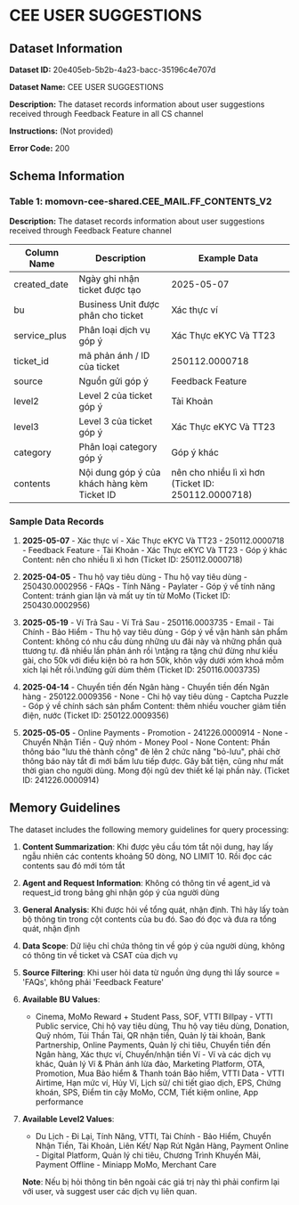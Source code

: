 # CEE USER SUGGESTIONS

## Dataset Information

**Dataset ID:** 20e405eb-5b2b-4a23-bacc-35196c4e707d

**Dataset Name:** CEE USER SUGGESTIONS

**Description:** The dataset records information about user suggestions received through Feedback Feature in all CS channel

**Instructions:** (Not provided)

**Error Code:** 200

## Schema Information

### Table 1: momovn-cee-shared.CEE_MAIL.FF_CONTENTS_V2

**Description:** The dataset records information about user suggestions received through Feedback Feature channel

| Column Name | Description | Example Data |
|-------------|-------------|--------------|
| created_date | Ngày ghi nhận ticket được tạo | 2025-05-07 |
| bu | Business Unit được phân cho ticket | Xác thực ví |
| service_plus | Phân loại dịch vụ góp ý | Xác Thực eKYC Và TT23 |
| ticket_id | mã phản ánh / ID của ticket | 250112.0000718 |
| source | Nguồn gửi góp ý | Feedback Feature |
| level2 | Level 2 của ticket góp ý | Tài Khoản |
| level3 | Level 3 của ticket góp ý | Xác Thực eKYC Và TT23 |
| category | Phân loại category góp ý | Góp ý khác |
| contents | Nội dung góp ý của khách hàng kèm Ticket ID | nên cho nhiều lì xì hơn (Ticket ID: 250112.0000718) |

### Sample Data Records

1. **2025-05-07** - Xác thực ví - Xác Thực eKYC Và TT23 - 250112.0000718 - Feedback Feature - Tài Khoản - Xác Thực eKYC Và TT23 - Góp ý khác
   Content: nên cho nhiều lì xì hơn (Ticket ID: 250112.0000718)

2. **2025-04-05** - Thu hộ vay tiêu dùng - Thu hộ vay tiêu dùng - 250430.0002956 - FAQs - Tính Năng - Paylater - Góp ý về tính năng
   Content: tránh gian lận và mất uy tín từ MoMo (Ticket ID: 250430.0002956)

3. **2025-05-19** - Ví Trả Sau - Ví Trả Sau - 250116.0003735 - Email - Tài Chính - Bảo Hiểm - Thu hộ vay tiêu dùng - Góp ý về vận hành sản phẩm
   Content: không có nhu cầu dùng những ưu đãi này và những phần quà ttương tự. đã nhiều lần phản ánh rồi \ntặng ra tặng chứ đừng như kiểu gài, cho 50k với điều kiện bỏ ra hơn 50k, khôn vậy dưới xóm khoá mỗm xích lại hết rồi.\nđừng gửi dùm thêm (Ticket ID: 250116.0003735)

4. **2025-04-14** - Chuyển tiền đến Ngân hàng - Chuyển tiền đến Ngân hàng - 250122.0009356 - None - Chi hộ vay tiêu dùng - Captcha Puzzle - Góp ý về chính sách sản phẩm
   Content: thêm nhiều voucher giảm tiền điện, nước (Ticket ID: 250122.0009356)

5. **2025-05-05** - Online Payments - Promotion - 241226.0000914 - None - Chuyển Nhận Tiền - Quỹ nhóm - Money Pool - None
   Content: Phần thông báo "lưu thẻ thành công" đè lên 2 chức năng "bỏ-lưu", phải chờ thông báo này tắt đi mới bấm lưu tiếp được. Gây bất tiện, cũng như mất thời gian cho người dùng. Mong đội ngũ dev thiết kế lại phần này. (Ticket ID: 241226.0000914)

## Memory Guidelines

The dataset includes the following memory guidelines for query processing:

1. **Content Summarization**: Khi được yêu cầu tóm tắt nội dung, hay lấy ngẫu nhiên các contents khoảng 50 dòng, NO LIMIT 10. Rồi đọc các contents sau đó mới tóm tắt

2. **Agent and Request Information**: Không có thông tin về agent_id và request_id trong bảng ghi nhận góp ý của người dùng

3. **General Analysis**: Khi được hỏi về tổng quát, nhận định. Thì hãy lấy toàn bộ thông tin trong cột contents của bu đó. Sao đó đọc và đưa ra tổng quát, nhận định

4. **Data Scope**: Dữ liệu chỉ chứa thông tin về góp ý của người dùng, không có thông tin về ticket và CSAT của dịch vụ

5. **Source Filtering**: Khi user hỏi data từ nguồn ứng dụng thì lấy source = 'FAQs', không phải 'Feedback Feature'

6. **Available BU Values**:
   - Cinema, MoMo Reward + Student Pass, SOF, VTTI Billpay - VTTI Public service, Chi hộ vay tiêu dùng, Thu hộ vay tiêu dùng, Donation, Quỹ nhóm, Túi Thần Tài, QR nhận tiền, Quản lý tài khoản, Bank Partnership, Online Payments, Quản lý chi tiêu, Chuyển tiền đến Ngân hàng, Xác thực ví, Chuyển/nhận tiền Ví - Ví và các dịch vụ khác, Quản lý Ví & Phản ánh lừa đảo, Marketing Platform, OTA, Promotion, Mua Bảo hiểm & Thanh toán Bảo hiểm, VTTI Data - VTTI Airtime, Hạn mức ví, Hủy Ví, Lịch sử/ chi tiết giao dịch, EPS, Chứng khoán, SPS, Điểm tin cậy MoMo, CCM, Tiết kiệm online, App performance

7. **Available Level2 Values**:
   - Du Lịch - Đi Lại, Tính Năng, VTTI, Tài Chính - Bảo Hiểm, Chuyển Nhận Tiền, Tài Khoản, Liên Kết/ Nạp Rút Ngân Hàng, Payment Online - Digital Platform, Quản lý chi tiêu, Chương Trình Khuyến Mãi, Payment Offline - Miniapp MoMo, Merchant Care

   **Note**: Nếu bị hỏi thông tin bên ngoài các giá trị này thì phải confirm lại với user, và suggest user các dịch vụ liên quan.